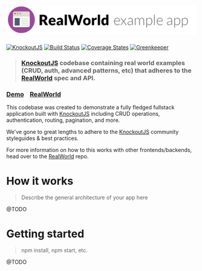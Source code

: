# ![RealWorld Example App](logo.png)

[![KnockoutJS][knockout-shield]][KnockoutJS]
[![Build Status][travis-ci-shield]][travis-ci]
[![Coverage States][codecov-shield]][codecov]
[![Greenkeeper][greenkeeper-shield]][greenkeeper]

> ### [KnockoutJS][] codebase containing real world examples (CRUD, auth, advanced patterns, etc) that adheres to the [RealWorld](https://github.com/gothinkster/realworld) spec and API.


### [Demo](https://github.com/gothinkster/realworld)&nbsp;&nbsp;&nbsp;&nbsp;[RealWorld](https://github.com/gothinkster/realworld)


This codebase was created to demonstrate a fully fledged fullstack application built with [KnockoutJS][] including CRUD operations, authentication, routing, pagination, and more.

We've gone to great lengths to adhere to the [KnockoutJS][] community styleguides & best practices.

For more information on how to this works with other frontends/backends, head over to the [RealWorld](https://github.com/gothinkster/realworld) repo.


# How it works

> Describe the general architecture of your app here

@TODO

# Getting started

> npm install, npm start, etc.

@TODO


[KnockoutJS]: https://knockoutjs.com
[knockout-shield]: https://img.shields.io/badge/KnockoutJS-v3.5.0--beta-red.svg

[travis-ci]: https://travis-ci.org/caseyWebb/knockout-realworld/
[travis-ci-shield]: https://img.shields.io/travis/caseyWebb/knockout-realworld/master.svg

[codecov]: https://codecov.io/gh/caseyWebb/knockout-realworld
[codecov-shield]: https://img.shields.io/codecov/c/github/caseyWebb/knockout-realworld.svg

[greenkeeper]: https://greenkeeper.io
[greenkeeper-shield]: https://badges.greenkeeper.io/caseyWebb/knockout-realworld.svg